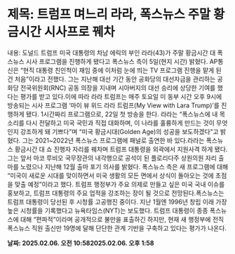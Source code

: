 # **제목: 트럼프 며느리 라라, 폭스뉴스 주말 황금시간 시사프로 꿰차**

  내용: 도널드 트럼프 미국 대통령의 차남 에릭의 부인 라라(43)가 주말 황금시간 대 폭스뉴스 시사 프로그램을 진행하게 됐다고 폭스뉴스 측이 5일(현지 시간) 밝혔다. AP통신은 “현직 대통령 친인척이 재임 중에 이처럼 눈에 띄는 TV 프로그램 진행을 맡게 된 건 처음”이라고 전했다. 그는 지난해 대선 기간 동안 공화당의 대선자금을 관리하는 공화당 전국위원회(RNC) 공동 의장을 지내며 시아버지의 대선 승리에 상당한 기여를 했다는 평가를 받고 있다.이에 따라 라라 트럼프는 매주 토요일 미 동부 시간 오후 9시에 방송되는 시사 프로그램 ‘마이 뷰 위드 라라 트럼프(My View with Lara Trump)’를 진행하게 됐다. 1시간짜리 프로그램으로, 22일 첫 방송을 한다. 라라는 “폭스뉴스에 내 목소리를 다시 전달하고 미국 국민과 직접 대화하며, 이 나라를 훌륭하게 만드는 것이 무엇인지 강조하게 돼 기쁘다”며 “미국 황금시대(Golden Age)의 성공을 보도하겠다”고 밝혔다. 그는 2021~2022년 폭스뉴스 프로그램에 패널로 출연한 바 있다.라라는 폭스뉴스 황금시간 대 쇼 진행자 자리를 꿰차며 트럼프 대통령을 외곽에서 지원사격 하게 됐다. 그는 앞서 마코 루비오 국무장관의 내각행으로 공석이 된 플로리다주 상원의원 자리 출마를 노렸으나 지난해 12월 출마 포기 의사를 밝혔다. 폭스뉴스 측은 새 프로그램에 대해 “미국이 새로운 시대를 맞이하면서 미국 생활의 모든 면에서 상식이 돌아오는 것에 초점을 맞출 예정”이라고 했다. 트럼프 행정부가 주요 의제로 만들고 싶은 미국 국내 이슈를 홍보하고, 트럼프 대통령의 주요 업적을 강조하는 장이 될 것으로 전망된다.폭스뉴스는 트럼프 대통령이 당선된 후 시청률 고공행진 중이다. 지난 1월엔 1996년 창립 이래 가장 높은 시청률을 기록했다고 뉴욕타임스(NYT)는 보도했다. 트럼프 대통령이 종종 폭스뉴스에 대해 “편파적”이라며 공개적으로 불만을 표출하긴 하지만, 현재 새 행정부에 전직 폭스뉴스 직원 출신만 19명에 달해 단단한 관계 기반을 구축하고 있다는 평가가 나온다.

  **날짜: 2025.02.06. 오전 10:582025.02.06. 오후 1:58**